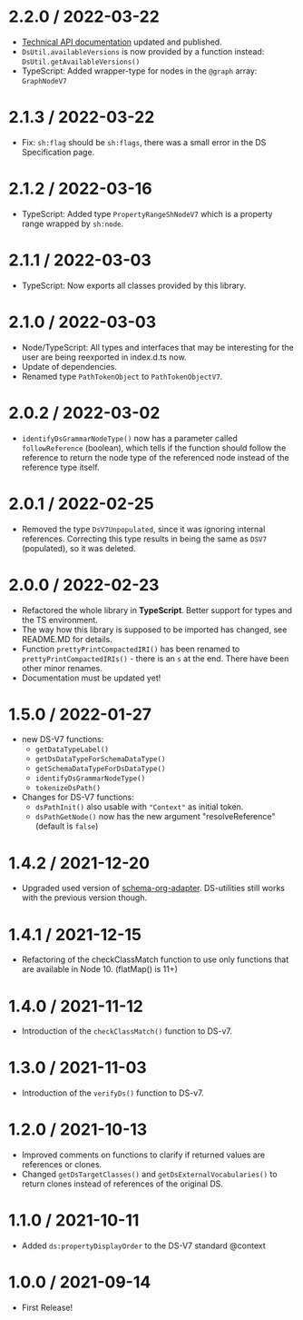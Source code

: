 2.2.0 / 2022-03-22
==================
* [Technical API documentation](https://semantifyit.github.io/ds-utilities/) updated and published.
* `DsUtil.availableVersions` is now provided by a function instead: `DsUtil.getAvailableVersions()`
* TypeScript: Added wrapper-type for nodes in the `@graph` array: `GraphNodeV7`

2.1.3 / 2022-03-22
==================
* Fix: `sh:flag` should be `sh:flags`, there was a small error in the DS Specification page.

2.1.2 / 2022-03-16
==================
* TypeScript: Added type `PropertyRangeShNodeV7` which is a property range wrapped by `sh:node`.

2.1.1 / 2022-03-03
==================
* TypeScript: Now exports all classes provided by this library.

2.1.0 / 2022-03-03
==================
* Node/TypeScript: All types and interfaces that may be interesting for the user are being reexported in index.d.ts now.
* Update of dependencies.
* Renamed type `PathTokenObject` to `PathTokenObjectV7`.

2.0.2 / 2022-03-02
==================

* `identifyDsGrammarNodeType()` now has a parameter called `followReference` (boolean), which tells if the function should follow the reference to return the node type of the referenced node instead of the reference type itself.

2.0.1 / 2022-02-25
==================

* Removed the type `DsV7Unpopulated`, since it was ignoring internal references. Correcting this type results in being the same as `DSV7` (populated), so it was deleted.

2.0.0 / 2022-02-23
==================

* Refactored the whole library in **TypeScript**. Better support for types and the TS environment.
* The way how this library is supposed to be imported has changed, see README.MD for details.
* Function `prettyPrintCompactedIRI()` has been renamed to `prettyPrintCompactedIRIs()` - there is an `s` at the end. There have been other minor renames.
* Documentation must be updated yet!

1.5.0 / 2022-01-27
==================

* new DS-V7 functions:
  * `getDataTypeLabel()`
  * `getDsDataTypeForSchemaDataType()`
  * `getSchemaDataTypeForDsDataType()`
  * `identifyDsGrammarNodeType()`
  * `tokenizeDsPath()`
* Changes for DS-V7 functions:
  * `dsPathInit()` also usable with `"Context"` as initial token.
  * `dsPathGetNode()` now has the new argument "resolveReference" (default is `false`)

1.4.2 / 2021-12-20
==================

* Upgraded used version of [schema-org-adapter](https://www.npmjs.com/package/schema-org-adapter). DS-utilities still works with the previous version though.

1.4.1 / 2021-12-15
==================

* Refactoring of the checkClassMatch function to use only functions that are available in Node 10. (flatMap() is 11+)

1.4.0 / 2021-11-12
==================

* Introduction of the `checkClassMatch()` function to DS-v7.

1.3.0 / 2021-11-03
==================

* Introduction of the `verifyDs()` function to DS-v7.

1.2.0 / 2021-10-13
==================

* Improved comments on functions to clarify if returned values are references or clones.
* Changed `getDsTargetClasses()` and `getDsExternalVocabularies()` to return clones instead of references of the original DS.

1.1.0 / 2021-10-11
==================

* Added `ds:propertyDisplayOrder` to the DS-V7 standard @context

1.0.0 / 2021-09-14
==================

* First Release!